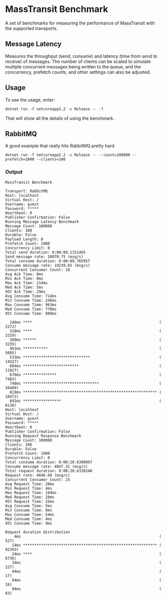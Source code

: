 # MassTransit Benchmark

A set of benchmarks for measuring the performance of MassTransit with the supported transports.


## Message Latency 

Measures the throughput (send, consume) and latency (time from send to receive) of messages. The number of clients can be scaled to simulate multiple concurrent messages being written to the queue, and the concurrency, prefetch counts, and other settings can also be adjusted.

## Usage

To see the usage, enter:

`dotnet run -f netcoreapp2.2 -c Release -- -?`

That will show all the details of using the benchmark.

## RabbitMQ

A good example that really hits RabbitMQ pretty hard.

`dotnet run -f netcoreapp2.2 -c Release -- --count=100000 --prefetch=1000 --clients=100`

### Output

```
MassTransit Benchmark

Transport: RabbitMQ
Host: localhost
Virtual Host: /
Username: guest
Password: *****
Heartbeat: 0
Publisher Confirmation: False
Running Message Latency Benchmark
Message Count: 100000
Clients: 100
Durable: False
Payload Length: 0
Prefetch Count: 1000
Concurrency Limit: 0
Total send duration: 0:00:09.1151465
Send message rate: 10970.75 (msg/s)
Total consume duration: 0:00:09.765957
Consume message rate: 10239.65 (msg/s)
Concurrent Consumer Count: 10
Avg Ack Time: 8ms
Min Ack Time: 0ms
Max Ack Time: 214ms
Med Ack Time: 5ms
95t Ack Time: 29ms
Avg Consume Time: 714ms
Min Consume Time: 246ms
Max Consume Time: 963ms
Med Consume Time: 770ms
95t Consume Time: 908ms

  246ms ****                                                         (   2272)
  318ms ****                                                         (   2219)
  389ms ******                                                       (   3235)
  461ms ***********                                                  (   5605)
  533ms ******************************                               (  14327)
  604ms *************************                                    (  11927)
  676ms ***************                                              (   7403)
  748ms **********************************                           (  16409)
  819ms ************************************************************ (  28472)
  891ms *****************                                            (   8130)
Host: localhost
Virtual Host: /
Username: guest
Password: *****
Heartbeat: 0
Publisher Confirmation: False
Running Request Response Benchmark
Message Count: 100000
Clients: 100
Durable: False
Prefetch Count: 1000
Concurrency Limit: 0
Total consume duration: 0:00:20.6300097
Consume message rate: 4847.31 (msg/s)
Total request duration: 0:00:20.6330248
Request rate: 4846.60 (msg/s)
Concurrent Consumer Count: 25
Avg Request Time: 20ms
Min Request Time: 4ms
Max Request Time: 104ms
Med Request Time: 20ms
95t Request Time: 25ms
Avg Consume Time: 5ms
Min Consume Time: 0ms
Max Consume Time: 54ms
Med Consume Time: 4ms
95t Consume Time: 9ms

Request duration distribution
    4ms                                                              (    527)
   14ms ************************************************************ (  92393)
   24ms ****                                                         (   6736)
   34ms                                                              (    227)
   44ms                                                              (     17)
   84ms                                                              (     16)
   94ms                                                              (     83)
```
